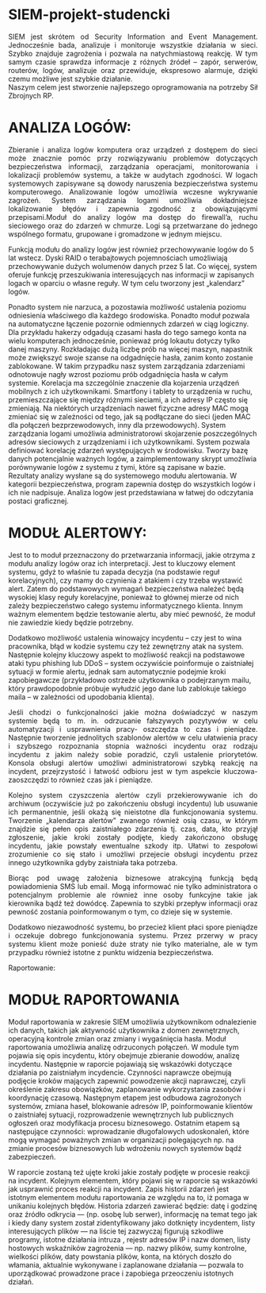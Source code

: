 # SIEM-projekt-studencki
<p align="justify">SIEM jest skrótem od Security Information and Event Management. Jednocześnie bada, analizuje i monitoruje wszystkie działania w sieci. Szybko znajduje zagrożenia i pozwala na natychmiastową reakcję. W tym samym czasie sprawdza informacje z różnych źródeł – zapór, serwerów, routerów, logów, analizuje oraz przewiduje, ekspresowo alarmuje, dzięki czemu możliwe jest szybkie działanie.<br>
Naszym celem jest stworzenie najlepszego oprogramowania na potrzeby Sił Zbrojnych RP.</p>

<h1>ANALIZA LOGÓW:</h1> 
<p align="justify">Zbieranie i analiza logów komputera oraz urządzeń z dostępem do sieci może znacznie pomóc przy rozwiązywaniu problemów dotyczących bezpieczeństwa informacji, zarządzania operacjami, monitorowania i lokalizacji problemów systemu, a także w audytach zgodności. W logach systemowych zapisywane są dowody naruszenia bezpieczeństwa systemu komputerowego. Analizowanie logów umożliwia wczesne wykrywanie zagrożeń. System zarządzania logami umożliwia dokładniejsze lokalizowanie błędów i zapewnia zgodność 
z obowiązującymi przepisami.Moduł do analizy logów ma dostęp do firewall’a, ruchu sieciowego oraz do zdarzeń w chmurze. 
Logi są przetwarzane do jednego wspólnego formatu, grupowane i  gromadzone 
w jednym miejscu. 
<p align="justifty">Funkcją modułu do analizy logów jest również przechowywanie  logów do 5 lat wstecz. Dyski RAID o terabajtowych pojemnościach umożliwiają przechowywanie dużych wolumenów danych przez 5 lat. Co więcej, system oferuje funkcję przeszukiwania interesujących nas informacji w zapisanych logach w oparciu o własne reguły. W tym celu tworzony jest „kalendarz” logów.</p>
Ponadto system nie narzuca, a pozostawia możliwość ustalenia poziomu odniesienia właściwego dla każdego środowiska. Ponadto moduł pozwala na automatyczne łączenie pozornie odmiennych zdarzeń w ciąg logiczny. Dla przykładu hakerzy odgadują czasami hasła do tego samego konta na wielu komputerach jednocześnie, ponieważ próg lokautu dotyczy tylko danej maszyny. Rozkładając dużą liczbę prób na więcej maszyn, napastnik może zwiększyć swoje szanse na odgadnięcie hasła, zanim konto zostanie zablokowane. W takim przypadku nasz system zarządzania zdarzeniami odnotowuje nagły wzrost poziomu prób odgadnięcia hasła w całym systemie.
Korelacja ma szczególnie znaczenie dla kojarzenia urządzeń mobilnych z ich użytkownikami. Smartfony i tablety to urządzenia w ruchu, przemieszczające się między różnymi sieciami, a ich adresy IP często się zmieniają. Na niektórych urządzeniach nawet fizyczne adresy MAC mogą zmieniać się w zależności od tego, jak są podłączane do sieci (jeden MAC dla połączeń bezprzewodowych, inny dla przewodowych). System zarządzania logami umożliwia administratorowi skojarzenie poszczególnych adresów sieciowych z urządzeniami i ich użytkownikami.
System pozwala definiować korelację zdarzeń występujących w środowisku. Tworzy bazę danych potencjalnie ważnych logów, a zaimplementowany skrypt umożliwia porównywanie logów z systemu z tymi, które są zapisane w bazie. 
Rezultaty analizy wysłane są do systemowego modułu alertowania. 
W kategorii bezpieczeństwa, program zapewnia dostęp do wszystkich logów i ich nie nadpisuje. 
Analiza logów jest przedstawiana w łatwej do odczytania postaci graficznej.
<br>
<h1>MODUŁ ALERTOWY:</h1> 
<p>Jest to to moduł przeznaczony do przetwarzania informacji, jakie otrzyma z modułu analizy logów oraz ich interpretacji. Jest to kluczowy element systemu, gdyż to właśnie tu zapada decyzja (na podstawie reguł korelacyjnych), czy mamy do czynienia z atakiem i czy trzeba wystawić alert. Zatem do podstawowych wymagań bezpieczeństwa należeć będą wysokiej klasy reguły korelacyjne, ponieważ to głównej mierze od nich zależy bezpieczeństwo całego systemu informatycznego klienta. Innym ważnym elementem będzie testowanie alertu, aby mieć pewność, że moduł nie zawiedzie kiedy będzie potrzebny.</p>
<p>Dodatkowo możliwość ustalenia winowajcy incydentu – czy jest to wina pracownika, błąd w kodzie systemu czy też zewnętrzny atak na system. Następnie kolejny kluczowy aspekt to możliwość reakcji na podstawowe ataki typu phishing lub DDoS – system oczywiście poinformuje o zaistniałej sytuacji w formie alertu, jednak sam automatycznie podejmie kroki zapobiegawcze (przykładowo ostrzeże użytkownika o podejrzanym mailu, który prawdopodobnie próbuje wyłudzić jego dane lub zablokuje takiego maila – w zależności od upodobania klienta).<br>
<p align="justify">Jeśli chodzi o funkcjonalności jakie można doświadczyć w naszym systemie będą to m. in. odrzucanie fałszywych pozytywów w celu automatyzacji i usprawnienia pracy- oszczędza to czas i pieniądze. Następnie tworzenie jednolitych szablonów alertów w celu ułatwienia pracy i szybszego rozpoznania stopnia ważności incydentu oraz rodzaju incydentu z jakim należy sobie poradzić, czyli ustalenie priorytetów. Konsola obsługi alertów umożliwi administratorowi szybką reakcję na incydent, przejrzystość i łatwość odbioru jest w tym aspekcie kluczowa- zaoszczędzi to również czas jak i pieniądze.</p>
<p align="justify">Kolejno system czyszczenia alertów czyli przekierowywanie ich do archiwum (oczywiście już po zakończeniu obsługi incydentu) lub usuwanie ich permanentnie, jeśli okażą się nieistotne dla funkcjonowania systemu. Tworzenie „kalendarza alertów” zwanego również osią czasu, w  którym znajdzie się pełen opis zaistniałego zdarzenia tj. czas, data, kto przyjął zgłoszenie, jakie kroki zostały podjęte, kiedy zakończono obsługę incydentu, jakie powstały ewentualne szkody itp. Ułatwi to zespołowi zrozumienie co się stało i umożliwi przejecie obsługi incydentu przez innego użytkownika gdyby zaistniała taka potrzeba.</p>
<p align="justify">Biorąc pod uwagę założenia biznesowe atrakcyjną funkcją będą powiadomienia SMS lub email. Mogą informować nie tylko administratora o potencjalnym problemie ale również inne osoby funkcyjne takie jak kierownika bądź też dowódcę. Zapewnia to szybki przepływ informacji oraz pewność zostania poinformowanym o tym, co dzieje się w systemie.</p>
<p align="justify">Dodatkowo niezawodność systemu, bo przecież klient płaci spore pieniądze i oczekuje dobrego funkcjonowania systemu. Przez przerwy w pracy systemu klient może ponieść duże straty nie tylko materialne, ale w tym przypadku również istotne z punktu widzenia bezpieczeństwa.</p>
 <p align="justify"> Raportowanie: 
<br>
<h1>MODUŁ RAPORTOWANIA</h1>
<p algin="justify">Moduł raportowania w zakresie SIEM umożliwia użytkownikom odnalezienie ich danych, takich jak aktywność użytkownika z domen zewnętrznych, operacyjną kontrole zmian oraz zmiany i wygaśnięcia hasła.
Moduł raportowania umożliwia analizę odrzuconych połączeń. W module tym pojawia się opis incydentu, który obejmuje zbieranie dowodów, analizę incydentu. Następnie w raporcie pojawiają się wskazówki dotyczące  działania po zaistniałym incydencie. Czynności naprawcze obejmują podjęcie kroków mających zapewnić powodzenie akcji naprawczej, czyli określenie zakresu obowiązków, zaplanowanie wykorzystania zasobów i koordynację czasową. Następnym etapem jest odbudowa zagrożonych systemów, zmiana haseł, blokowanie adresów IP, poinformowanie klientów o zaistniałej sytuacji, rozprowadzenie wewnętrznych lub publicznych ogłoszeń oraz modyfikacja procesu biznesowego. Ostatnim etapem są następujące czynności: wprowadzanie długofalowych udoskonaleń, które mogą wymagać poważnych zmian w organizacji polegających np. na zmianie procesów biznesowych lub wdrożeniu nowych systemów bądź zabezpieczeń.</p>
<p algin="justify">W raporcie zostaną też ujęte kroki jakie zostały podjęte w procesie reakcji na incydent. Kolejnym elementem, który pojawi się w raporcie są wskazówki jak usprawnić proces reakcji na incydent. 
Zapis historii zdarzeń jest istotnym elementem modułu raportowania ze względu na to, iż pomaga w unikaniu kolejnych błędów. Historia zdarzeń zawierać będzie: datę i godzinę oraz źródło odkrycia — (np. osobę lub serwer), informację na temat tego jak i kiedy dany system został zidentyfikowany jako dotknięty incydentem, listy interesujących plików — na liście tej zazwyczaj figurują szkodliwe programy,  istotne działania intruza , rejestr adresów IP i nazw domen, listy hostowych wskaźników zagrożenia — np. nazwy plików, sumy kontrolne, wielkości plików, daty powstania plików,  konta, na których doszło do włamania, aktualnie wykonywane i zaplanowane działania — pozwala to uporządkować prowadzone prace i zapobiega przeoczeniu istotnych działań.</p>
